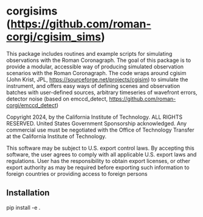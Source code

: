 # corgisims (https://github.com/roman-corgi/cgisim_sims)
This package includes routines and example scripts for simulating observations with the Roman Coronagraph.
The goal of this package is to provide a modular, accessible way of producing simulated observation scenarios with the Roman Coronagraph.
The code wraps around cgisim (John Krist, JPL, https://sourceforge.net/projects/cgisim) to simulate the instrument, and offers easy ways of defining scenes and observation batches with user-defined sources, arbitrary timeseries of wavefront errors, detector noise (based on emccd_detect, https://github.com/roman-corgi/emccd_detect) 

Copyright 2024, by the California Institute of Technology. ALL RIGHTS RESERVED. United States Government Sponsorship acknowledged. Any commercial use must be negotiated with the Office of Technology Transfer at the California Institute of Technology.
 
This software may be subject to U.S. export control laws. By accepting this software, the user agrees to comply with all applicable U.S. export laws and regulations. User has the responsibility to obtain export licenses, or other export authority as may be required before exporting such information to foreign countries or providing access to foreign persons

## Installation
pip install -e .

